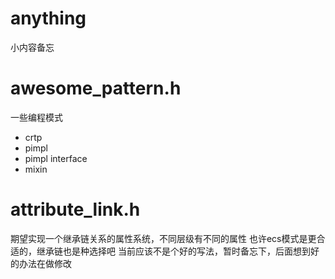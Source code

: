 # anything
小内容备忘

# awesome_pattern.h
一些编程模式
- crtp
- pimpl
- pimpl interface
- mixin

# attribute_link.h
期望实现一个继承链关系的属性系统，不同层级有不同的属性
也许ecs模式是更合适的，继承链也是种选择吧
当前应该不是个好的写法，暂时备忘下，后面想到好的办法在做修改
